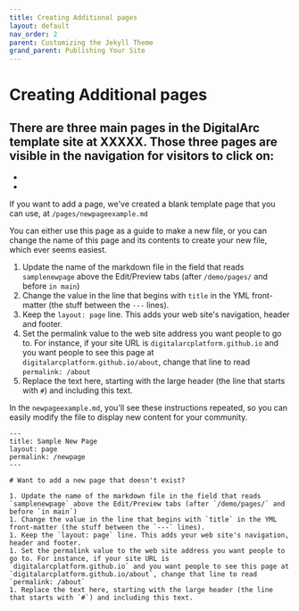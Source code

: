 ```yaml
---
title: Creating Additional pages
layout: default
nav_order: 2
parent: Customizing the Jekyll Theme
grand_parent: Publishing Your Site
---
```


# Creating Additional pages

There are three main pages in the DigitalArc template site at XXXXX. Those three pages are visible in the navigation for visitors to click on:
- 
- 
- 

If you want to add a page, we've created a blank template page that you can use, at `/pages/newpageexample.md`

You can either use this page as a guide to make a new file, or you can change the name of this page and its contents to create your new file, which ever seems easiest.

1. Update the name of the markdown file in the field that reads `samplenewpage` above the Edit/Preview tabs (after `/demo/pages/` and before `in main`)
1. Change the value in the line that begins with `title` in the YML front-matter (the stuff between the `---` lines).
1. Keep the `layout: page` line. This adds your web site's navigation, header and footer.
1. Set the permalink value to the web site address you want people to go to. For instance, if your site URL is `digitalarcplatform.github.io` and you want people to see this page at `digitalarcplatform.github.io/about`, change that line to read `permalink: /about`
1. Replace the text here, starting with the large header (the line that starts with `#`) and including this text.


In the `newpageexample.md`, you'll see these instructions repeated, so you can easily modify the file to display new content for your community.

```
---
title: Sample New Page
layout: page
permalink: /newpage
---

# Want to add a new page that doesn't exist?

1. Update the name of the markdown file in the field that reads `samplenewpage` above the Edit/Preview tabs (after `/demo/pages/` and before `in main`)
1. Change the value in the line that begins with `title` in the YML front-matter (the stuff between the `---` lines).
1. Keep the `layout: page` line. This adds your web site's navigation, header and footer.
1. Set the permalink value to the web site address you want people to go to. For instance, if your site URL is `digitalarcplatform.github.io` and you want people to see this page at `digitalarcplatform.github.io/about`, change that line to read `permalink: /about`
1. Replace the text here, starting with the large header (the line that starts with `#`) and including this text.
```